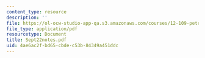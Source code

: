 ```yaml
---
content_type: resource
description: ''
file: https://ol-ocw-studio-app-qa.s3.amazonaws.com/courses/12-109-petrology-fall-2005/4ae6ac2fbd65cbdec53b84349a451ddc_Sept22notes.pdf
file_type: application/pdf
resourcetype: Document
title: Sept22notes.pdf
uid: 4ae6ac2f-bd65-cbde-c53b-84349a451ddc
---
```

